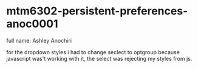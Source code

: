 # mtm6302-persistent-preferences-anoc0001

full name: Ashley Anochiri

for the dropdown styles i had to change seclect to optgroup because javascript was't working with it, the select was rejecting my styles from js.